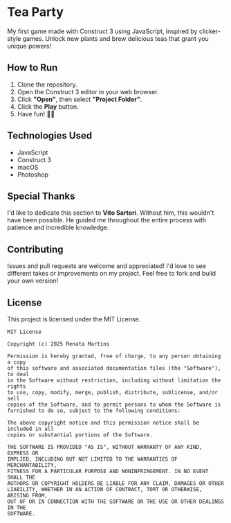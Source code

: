 # Tea Party

My first game made with Construct 3 using JavaScript, inspired by clicker-style games. Unlock new plants and brew delicious teas that grant you unique powers!

## How to Run

1. Clone the repository.
2. Open the Construct 3 editor in your web browser.
3. Click **"Open"**, then select **"Project Folder"**.
4. Click the **Play** button.
5. Have fun! 🍵🌱

## Technologies Used

- JavaScript
- Construct 3
- macOS
- Photoshop

## Special Thanks

I'd like to dedicate this section to **Vito Sartori**. Without him, this wouldn't have been possible. He guided me throughout the entire process with patience and incredible knowledge.

## Contributing

Issues and pull requests are welcome and appreciated! I'd love to see different takes or improvements on my project. Feel free to fork and build your own version!

## License

This project is licensed under the MIT License.
```
MIT License

Copyright (c) 2025 Renata Martins

Permission is hereby granted, free of charge, to any person obtaining a copy
of this software and associated documentation files (the "Software"), to deal
in the Software without restriction, including without limitation the rights
to use, copy, modify, merge, publish, distribute, sublicense, and/or sell
copies of the Software, and to permit persons to whom the Software is
furnished to do so, subject to the following conditions:

The above copyright notice and this permission notice shall be included in all
copies or substantial portions of the Software.

THE SOFTWARE IS PROVIDED "AS IS", WITHOUT WARRANTY OF ANY KIND, EXPRESS OR
IMPLIED, INCLUDING BUT NOT LIMITED TO THE WARRANTIES OF MERCHANTABILITY,
FITNESS FOR A PARTICULAR PURPOSE AND NONINFRINGEMENT. IN NO EVENT SHALL THE
AUTHORS OR COPYRIGHT HOLDERS BE LIABLE FOR ANY CLAIM, DAMAGES OR OTHER
LIABILITY, WHETHER IN AN ACTION OF CONTRACT, TORT OR OTHERWISE, ARISING FROM,
OUT OF OR IN CONNECTION WITH THE SOFTWARE OR THE USE OR OTHER DEALINGS IN THE
SOFTWARE.
```
